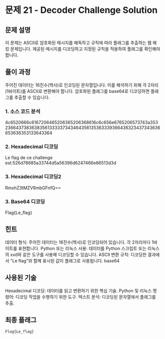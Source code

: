 # 문제 21 - Decoder Challenge Solution

## 문제 설명
이 문제는  ASCII로 암호화된 메시지를 해독하고 규칙에 따라 플래그를 추출하는 웹 해킹 문제입니다. 제공된 메시지를 디코딩하고 지정된 규칙을 적용하여 플래그를 확인해야 합니다.

## 풀이 과정
주어진 데이터는 16진수(헥사)로 인코딩된 문자열입니다. 이를 해석하기 위해 각 2자리(1바이트)를 ASCII로 변환해야 합니다.
암호화된 플레그를 base64로 디코딩하면 플래그를 추출할 수 있습니다.


### 1. 소스 코드 분석
4c6520666c6167206465206365206368616c6c656e6765206573743a35323664373836383561333337343464356135363339366436323437343636653636353133643364

### 2. Hexadecimal 디코딩
Le flag de ce challenge est:526d78685a33744d5a56396d6247466e66513d3d

### 3. Hexadecimal 디코딩2
RmxhZ3tMZV9mbGFnfQ==

### 3. Base64 디코딩
Flag{Le_flag}

## 힌트
데이터 형식: 주어진 데이터는 16진수(헥사)로 인코딩되어 있습니다. 각 2자리마다 1바이트를 표현합니다.
Python 또는 리눅스 사용: 데이터를 Python 스크립트 또는 리눅스의 xxd와 같은 도구를 사용해 디코딩할 수 있습니다.
ASCII 변환 규칙: 디코딩한 결과에서 "Le flag"와 함께 표시된 값이 플래그로 사용됩니다.
base64

## 사용된 기술
Hexadecimal 디코딩: 데이터를 읽고 변환하기 위한 핵심 기술.
Python 및 리눅스 명령어: 디코딩 작업을 수행하기 위한 도구.
텍스트 분석: 디코딩된 문자열에서 플래그를 추출.

## 최종 플래그
```
Flag{Le_flag}
```
